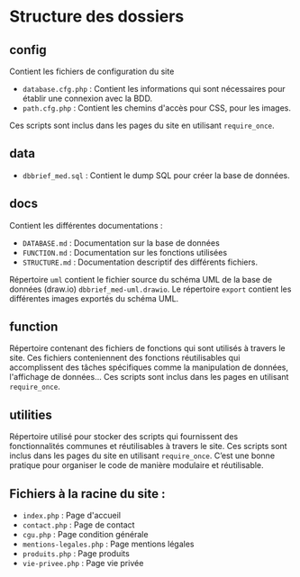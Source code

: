 # Structure des dossiers

## config

Contient les fichiers de configuration du site

- `database.cfg.php` : Contient les informations qui sont nécessaires pour établir une connexion avec la BDD.
- `path.cfg.php` : Contient les chemins d'accès pour CSS, pour les images.

Ces scripts sont inclus dans les pages du site en utilisant `require_once`.

## data

- `dbbrief_med.sql` : Contient le dump SQL pour créer la base de données.

## docs

Contient les différentes documentations :
- `DATABASE.md` : Documentation sur la base de données
- `FUNCTION.md` : Documentation sur les fonctions utilisées
- `STRUCTURE.md` : Documentation descriptif des différents fichiers.

Répertoire `uml` contient le fichier source du schéma UML de la base de données (draw.io) `dbbrief_med-uml.drawio`. Le répertoire `export` contient les différentes images exportés du schéma UML.

## function

Répertoire contenant des fichiers de fonctions qui sont utilisés à travers le site. Ces fichiers conteniennent des fonctions réutilisables qui accomplissent des tâches spécifiques comme la manipulation de données, l'affichage de données...
Ces scripts sont inclus dans les pages en utilisant `require_once`.

## utilities

 Répertoire utilisé pour stocker des scripts qui fournissent des fonctionnalités communes et réutilisables à travers le site. Ces scripts sont inclus dans les pages du site en utilisant `require_once`. C’est une bonne pratique pour organiser le code de manière modulaire et réutilisable.

## Fichiers à la racine du site :
- `index.php` : Page d'accueil
- `contact.php` : Page de contact
- `cgu.php` : Page condition générale
- `mentions-legales.php` : Page mentions légales
- `produits.php` : Page produits
- `vie-privee.php` : Page vie privée